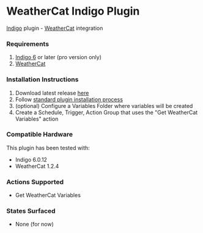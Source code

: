 WeatherCat Indigo Plugin
========================

[Indigo](http://www.perceptiveautomation.com/indigo/index.html) plugin - [WeatherCat](http://trixology.com/weathercat/) integration

### Requirements

1. [Indigo 6](http://www.perceptiveautomation.com/indigo/index.html) or later (pro version only)
2. [WeatherCat](http://trixology.com/weathercat/)

### Installation Instructions

1. Download latest release [here](https://github.com/psevigny/fanlinc/releases)
2. Follow [standard plugin installation process](http://bit.ly/1e1Vc7b)
3. (optional) Configure a Variables Folder where variables will be created
4. Create a Schedule, Trigger, Action Group that uses the "Get WeatherCat Variables" action

### Compatible Hardware
This plugin has been tested with:
* Indigo 6.0.12
* WeatherCat 1.2.4

### Actions Supported
* Get WeatherCat Variables

### States Surfaced
* None (for now)


